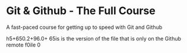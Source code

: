 # Git & Github - The Full Course

A fast-paced course for getting up to speed with Git and Github

h5+650.2+96.0+
65is is the version of the file that is only on the Github remote f0ile
0
